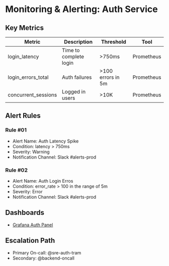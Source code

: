 # Monitoring & Alerting: Auth Service

## Key Metrics
| Metric | Description | Threshold | Tool |
|--------|-------------|-----------|------|
| login_latency | Time to complete login | >750ms | Prometheus |
| login_errors_total | Auth failures | >100 errors in 5m | Prometheus |
| concurrent_sessions | Logged in users | >10K | Prometheus |

## Alert Rules

### Rule #01
- Alert Name: Auth Latency Spike
- Condition: latency > 750ms
- Severity: Warning
- Notification Channel: Slack #alerts-prod

### Rule #02
- Alert Name: Auth Login Erros
- Condition: error_rate > 100 in the range of 5m
- Severity: Error
- Notification Channel: Slack #alerts-prod

## Dashboards
- [Grafana Auth Panel](http://grafana.local/d/auth)

## Escalation Path
- Primary On-call: @sre-auth-tram
- Secondary: @backend-oncall